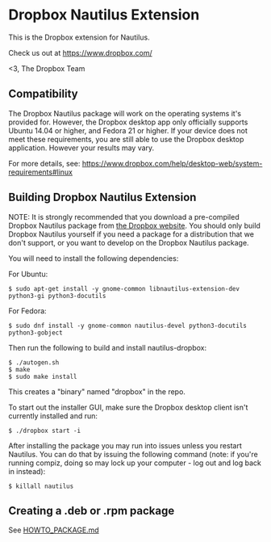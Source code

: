# Dropbox Nautilus Extension

This is the Dropbox extension for Nautilus.

Check us out at https://www.dropbox.com/

<3,
The Dropbox Team

## Compatibility

The Dropbox Nautilus package will work on the operating systems it's provided
for. However, the Dropbox desktop app only officially supports Ubuntu 14.04 or
higher, and Fedora 21 or higher. If your device does not meet these requirements,
you are still able to use the Dropbox desktop application. However your results
may vary.

For more details, see: https://www.dropbox.com/help/desktop-web/system-requirements#linux

## Building Dropbox Nautilus Extension

NOTE: It is strongly recommended that you download a pre-compiled
Dropbox Nautilus package from [the Dropbox
website](https://www.dropbox.com/install-linux). You should only build
Dropbox Nautilus yourself if you need a package for a distribution
that we don't support, or you want to develop on the Dropbox Nautilus
package.

You will need to install the following dependencies:

For Ubuntu:

```
$ sudo apt-get install -y gnome-common libnautilus-extension-dev python3-gi python3-docutils
```

For Fedora:

```
$ sudo dnf install -y gnome-common nautilus-devel python3-docutils python3-gobject
```

Then run the following to build and install nautilus-dropbox:
```
$ ./autogen.sh
$ make
$ sudo make install
```

This creates a "binary" named "dropbox" in the repo.

To start out the installer GUI, make sure the Dropbox desktop client
isn't currently installed and run:

```
$ ./dropbox start -i
```


After installing the package you may run into issues unless you
restart Nautilus. You can do that by issuing the following command
(note: if you're running compiz, doing so may lock up your computer -
log out and log back in instead):

```
$ killall nautilus
```

## Creating a .deb or .rpm package

See [HOWTO_PACKAGE.md](HOWTO_PACKAGE.md)
